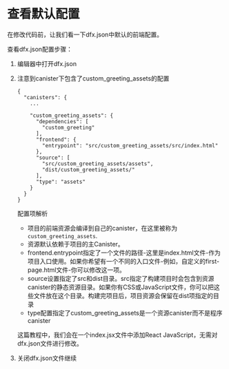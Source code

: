 # 查看默认配置



在修改代码前，让我们看一下dfx.json中默认的前端配置。

查看dfx.json配置步骤：

1. 编辑器中打开dfx.json
2. 注意到canister下包含了custom\_greeting\_assets的配置

   ```text
   {
     "canisters": {
       ...

       "custom_greeting_assets": {
         "dependencies": [
           "custom_greeting"
         ],
         "frontend": {
           "entrypoint": "src/custom_greeting_assets/src/index.html"
         },
         "source": [
           "src/custom_greeting_assets/assets",
           "dist/custom_greeting_assets/"
         ],
         "type": "assets"
       }
     }
   }
   ```

   配置项解析

   * 项目的前端资源会编译到自己的canister，在这里被称为 `custom_greeting_assets`.
   * 资源默认依赖于项目的主Canister。
   * frontend.entrypoint指定了一个文件的路径-这里是index.html文件-作为项目入口使用。如果你希望有一个不同的入口文件-例如，自定义的first-page.html文件-你可以修改这一项。
   * source设置指定了src和dist目录。src指定了构建项目时会包含到资源canister的静态资源目录。如果你有CSS或JavaScript文件，你可以把这些文件放在这个目录。构建完项目后，项目资源会保留在dist项指定的目录
   * type配置指定了custom\_greeting\_assets是一个资源canister而不是程序canister

   这篇教程中，我们会在一个index.jsx文件中添加React JavaScript，无需对dfx.json文件进行修改。

3. 关闭dfx.json文件继续



